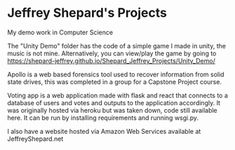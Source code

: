 # Jeffrey Shepard's Projects
My demo work in Computer Science

The "Unity Demo" folder has the code of a simple game I made in unity, the music is not mine. 
Alternatively, you can view/play the game by going to https://shepard-jeffrey.github.io/Shepard_Jeffrey_Projects/Unity_Demo/

Apollo is a web based forensics tool used to recover information from solid state drives, this was completed in a group for a Capstone Project course. 

Voting app is a web application made with flask and react that connects to a database of users and votes and outputs to the application accordingly. It was originally hosted via heroku but was taken down, code still available here. It can be run by installing requirements and running wsgi.py.

I also have a website hosted via Amazon Web Services available at JeffreyShepard.net
